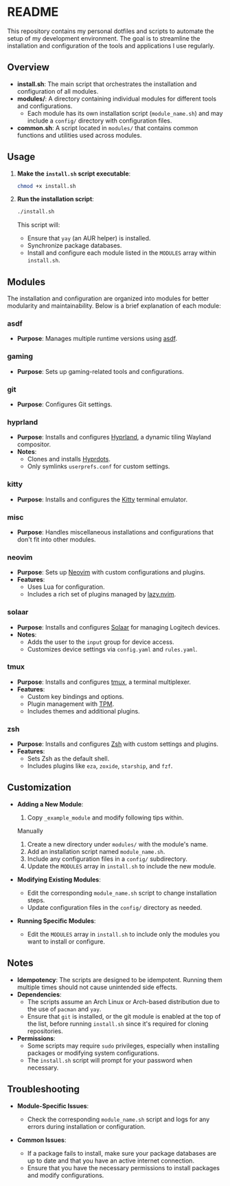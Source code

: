 # README

This repository contains my personal dotfiles and scripts to automate the setup of my development environment. The goal is to streamline the installation and configuration of the tools and applications I use regularly.

## Overview

- **install.sh**: The main script that orchestrates the installation and configuration of all modules.
- **modules/**: A directory containing individual modules for different tools and configurations.
  - Each module has its own installation script (`module_name.sh`) and may include a `config/` directory with configuration files.
- **common.sh**: A script located in `modules/` that contains common functions and utilities used across modules.

## Usage

1. **Make the `install.sh` script executable**:

   ```bash
   chmod +x install.sh
   ```

2. **Run the installation script**:

   ```bash
   ./install.sh
   ```

   This script will:

   - Ensure that `yay` (an AUR helper) is installed.
   - Synchronize package databases.
   - Install and configure each module listed in the `MODULES` array within `install.sh`.

## Modules

The installation and configuration are organized into modules for better modularity and maintainability. Below is a brief explanation of each module:

### asdf

- **Purpose**: Manages multiple runtime versions using [asdf](https://github.com/asdf-vm/asdf).

### gaming

- **Purpose**: Sets up gaming-related tools and configurations.

### git

- **Purpose**: Configures Git settings.

### hyprland

- **Purpose**: Installs and configures [Hyprland](https://github.com/hyprwm/Hyprland), a dynamic tiling Wayland compositor.
- **Notes**:
  - Clones and installs [Hyprdots](https://github.com/prasanthrangan/hyprdots).
  - Only symlinks `userprefs.conf` for custom settings.

### kitty

- **Purpose**: Installs and configures the [Kitty](https://sw.kovidgoyal.net/kitty/) terminal emulator.

### misc

- **Purpose**: Handles miscellaneous installations and configurations that don't fit into other modules.

### neovim

- **Purpose**: Sets up [Neovim](https://neovim.io/) with custom configurations and plugins.
- **Features**:
  - Uses Lua for configuration.
  - Includes a rich set of plugins managed by [lazy.nvim](https://github.com/folke/lazy.nvim).

### solaar

- **Purpose**: Installs and configures [Solaar](https://pwr-solaar.github.io/Solaar/) for managing Logitech devices.
- **Notes**:
  - Adds the user to the `input` group for device access.
  - Customizes device settings via `config.yaml` and `rules.yaml`.

### tmux

- **Purpose**: Installs and configures [tmux](https://github.com/tmux/tmux), a terminal multiplexer.
- **Features**:
  - Custom key bindings and options.
  - Plugin management with [TPM](https://github.com/tmux-plugins/tpm).
  - Includes themes and additional plugins.

### zsh

- **Purpose**: Installs and configures [Zsh](https://www.zsh.org/) with custom settings and plugins.
- **Features**:
  - Sets Zsh as the default shell.
  - Includes plugins like `eza`, `zoxide`, `starship`, and `fzf`.

## Customization

- **Adding a New Module**:

  1. Copy `_example_module` and modify following tips within.

  Manually

  1. Create a new directory under `modules/` with the module's name.
  2. Add an installation script named `module_name.sh`.
  3. Include any configuration files in a `config/` subdirectory.
  4. Update the `MODULES` array in `install.sh` to include the new module.

- **Modifying Existing Modules**:

  - Edit the corresponding `module_name.sh` script to change installation steps.
  - Update configuration files in the `config/` directory as needed.

- **Running Specific Modules**:
  - Edit the `MODULES` array in `install.sh` to include only the modules you want to install or configure.

## Notes

- **Idempotency**: The scripts are designed to be idempotent. Running them multiple times should not cause unintended side effects.
- **Dependencies**:
  - The scripts assume an Arch Linux or Arch-based distribution due to the use of `pacman` and `yay`.
  - Ensure that `git` is installed, or the git module is enabled at the top of the list, before running `install.sh` since it's required for cloning repositories.
- **Permissions**:
  - Some scripts may require `sudo` privileges, especially when installing packages or modifying system configurations.
  - The `install.sh` script will prompt for your password when necessary.

## Troubleshooting

- **Module-Specific Issues**:

  - Check the corresponding `module_name.sh` script and logs for any errors during installation or configuration.

- **Common Issues**:
  - If a package fails to install, make sure your package databases are up to date and that you have an active internet connection.
  - Ensure that you have the necessary permissions to install packages and modify configurations.

